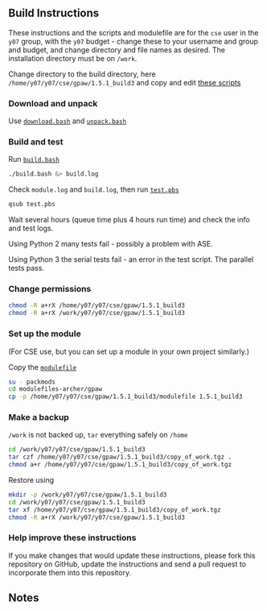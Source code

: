 Build Instructions
------------------

These instructions and the scripts and modulefile are for the `cse`
user in the `y07` group, with the `y07` budget - change these to your
username and group and budget, and change directory and file names as
desired.  The installation directory must be on `/work`.

Change directory to the build directory, here
`/home/y07/y07/cse/gpaw/1.5.1_build3` and copy and edit [these scripts]()

### Download and unpack

Use [`download.bash`](download.bash) and [`unpack.bash`](unpack.bash)

### Build and test

Run [`build.bash`](build.bash)

```bash
./build.bash &> build.log
```

Check `module.log` and `build.log`, then run [`test.pbs`](test.pbs)

```bash
qsub test.pbs
```

Wait several hours (queue time plus 4 hours run time) and check the
info and test logs.

Using Python 2 many tests fail - possibly a problem with ASE.

Using Python 3 the serial tests fail - an error in the test script.
The parallel tests pass.

### Change permissions

```bash
chmod -R a+rX /home/y07/y07/cse/gpaw/1.5.1_build3
chmod -R a+rX /work/y07/y07/cse/gpaw/1.5.1_build3
```

### Set up the module

(For CSE use, but you can set up a module in your own project
similarly.)

Copy the [`modulefile`](modulefile)

```bash
su - packmods
cd modulefiles-archer/gpaw
cp -p /home/y07/y07/cse/gpaw/1.5.1_build3/modulefile 1.5.1_build3
```

### Make a backup

`/work` is not backed up, `tar` everything safely on `/home`

```bash
cd /work/y07/y07/cse/gpaw/1.5.1_build3
tar czf /home/y07/y07/cse/gpaw/1.5.1_build3/copy_of_work.tgz .
chmod a+r /home/y07/y07/cse/gpaw/1.5.1_build3/copy_of_work.tgz
```

Restore using

```bash
mkdir -p /work/y07/y07/cse/gpaw/1.5.1_build3
cd /work/y07/y07/cse/gpaw/1.5.1_build3
tar xf /home/y07/y07/cse/gpaw/1.5.1_build3/copy_of_work.tgz
chmod -R a+rX /work/y07/y07/cse/gpaw/1.5.1_build3
```

### Help improve these instructions

If you make changes that would update these instructions, please fork
this repository on GitHub, update the instructions and send a pull
request to incorporate them into this repository.

Notes
-----
